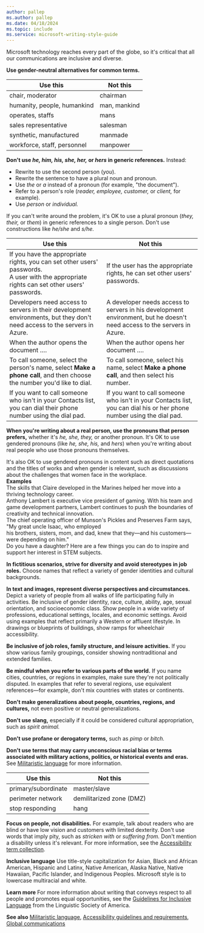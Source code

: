```yaml
---
author: pallep
ms.author: pallep
ms.date: 04/18/2024
ms.topic: include
ms.service: microsoft-writing-style-guide
---
```


Microsoft technology reaches every part of the globe, so it's critical that all our communications are inclusive and diverse.

**Use gender-neutral alternatives for common terms.**


|         **Use this**         | **Not this** |
|------------------------------|--------------|
|       chair, moderator       |   chairman   |
| humanity, people, humankind  | man, mankind |
|       operates, staffs       |     mans     |
|     sales representative     |   salesman   |
|   synthetic, manufactured    |   manmade    |
| workforce, staff, personnel |   manpower   |

**Don't use *he, him, his, she, her,* or *hers* in generic references.** Instead:  
- Rewrite to use the second person (*you*).  
- Rewrite the sentence to have a plural noun and pronoun.
- Use *the* or *a* instead of a pronoun (for example, "the document"). 
- Refer to a person's role (*reader, employee, customer,* or *client,* for example).
- Use *person* or *individual.*  

If you can't write around the problem, it's OK to use a plural pronoun (*they, their,* or *them*) in generic references to a single person. Don't use constructions like *he/she* and *s/he.*


|         **Use this**         | **Not this** |
|------------------------------|--------------|
|    If you have the appropriate rights, you can set other users' passwords.<br />A user with the appropriate rights can set other users' passwords.       |   If the user has the appropriate rights, he can set other users' passwords.   |
| Developers need access to servers in their development environments, but they don't need access to the servers in Azure.                                       | A developer needs access to servers in his development environment, but he doesn't need access to the servers in Azure. |
|       When the author opens the document ….       |     When the author opens her document ….     |
|     To call someone, select the person's name, select **Make a phone call**, and then choose the number you'd like to dial.                                   |   To call someone, select his name, select **Make a phone call**, and then select his number.   |
|   If you want to call someone who isn't in your Contacts list, you can dial their phone number using the dial pad.                                             |   If you want to call someone who isn't in your Contacts list, you can dial his or her phone number using the dial pad.    |

**When you're writing about a real person, use the pronouns that person prefers,** whether it's *he, she, they,* 
or another pronoun. It's OK to use gendered pronouns (like *he, she, his,* and *hers*) when you're 
writing about real people who use those pronouns themselves.

It's also OK to use gendered pronouns in content such as direct quotations and the titles of works and when gender 
is relevant, such as discussions about the challenges that women face in the workplace.  
**Examples**  
The skills that Claire developed in the Marines helped her move into a thriving technology career.  
Anthony Lambert is executive vice president of gaming. With his team and game development partners, 
Lambert continues to push the boundaries of creativity and technical innovation.  
The chief operating officer of Munson's Pickles and Preserves Farm says, "My great uncle Isaac, who employed  
his brothers, sisters, mom, and dad, knew that they—and his customers—were depending on him."  
Do you have a daughter? Here are a few things you can do to inspire and support her interest in STEM subjects.  

**In fictitious scenarios, strive for diversity and avoid stereotypes in job roles.** Choose names that reflect 
a variety of gender identities and cultural backgrounds. 

**In text and images, represent diverse perspectives and circumstances.** Depict a variety of people from all 
walks of life participating fully in activities. Be inclusive of gender identity, race, culture, ability, age,
sexual orientation, and socioeconomic class. Show people in a wide variety of professions, educational settings, 
locales, and economic settings. Avoid using examples that reflect primarily a Western or affluent lifestyle. 
In drawings or blueprints of buildings, show ramps for wheelchair accessibility. 

**Be inclusive of job roles, family structure, and leisure activities.** If you show various family groupings, 
consider showing nontraditional and extended families. 

**Be mindful when you refer to various parts of the world.** If
you name cities, countries, or regions in examples, make sure
they're not politically disputed. In examples that refer to several
regions, use equivalent references—for example, don't mix
countries with states or continents.

**Don't make generalizations about people, countries, regions, and cultures,** not even positive or neutral generalizations. 

**Don't use slang,** especially if it could be considered cultural appropriation, such as *spirit animal.*  

**Don't use profane or derogatory terms,** such as *pimp* or *bitch.*    

**Don't use terms that may carry unconscious racial bias or terms associated with military actions, politics, or historical events and eras.** See [Militaristic language](/style-guide/militaristic-language) for more information.


|    **Use this**    |       **Not this**       |
|--------------------|--------------------------|
| primary/subordinate |       master/slave       |
| perimeter network  | demilitarized zone (DMZ) |
|  stop responding   |           hang           |

**Focus on people, not disabilities.** For example, talk about readers who are blind or have low vision and customers with limited dexterity. Don't use words that imply pity, such as *stricken with* or *suffering from.* Don't mention a disability unless it's relevant. For more information, see the [Accessibility term collection](/style-guide/a-z-word-list-term-collections/term-collections/accessibility-terms). 

**Inclusive language** Use title-style capitalization for Asian, Black and African American, Hispanic and Latinx, Native American, Alaska Native, Native Hawaiian, Pacific Islander, and Indigenous Peoples. Microsoft style is to lowercase multiracial and white. 

**Learn more** For more information about writing that conveys respect to all people and promotes equal opportunities, see the [Guidelines for Inclusive Language](https://www.linguisticsociety.org/content/guidelines-inclusive-language "Linguistic Society of America's guidelines for inclusive language") from the Linguistic Society of America. 

**See also** [Militaristic language](/style-guide/militaristic-language), [Accessibility guidelines and requirements](/style-guide/accessibility/accessibility-guidelines-requirements), [Global communications](/style-guide/global-communications/)

